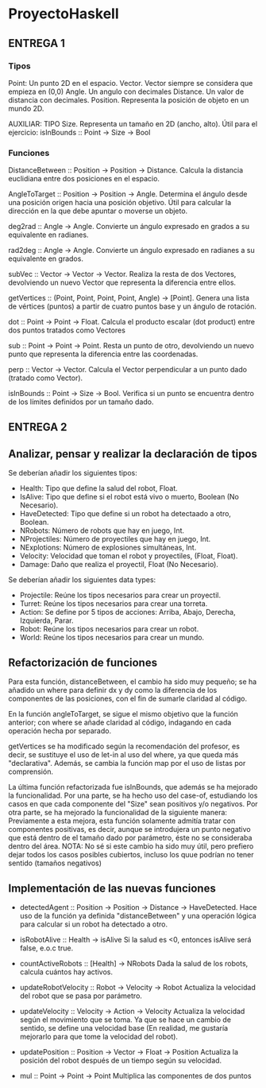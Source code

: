 # ProyectoHaskell

## ENTREGA 1

### Tipos 
Point: Un punto 2D en el espacio.
Vector. Vector siempre se considera que empieza en (0,0)
Angle. Un angulo con decimales
Distance. Un valor de distancia con decimales.
Position. Representa la posición de objeto en un mundo 2D.

AUXILIAR: TIPO Size. Representa un tamaño en 2D (ancho, alto). Útil para el ejercicio: isInBounds :: Point -> Size -> Bool

### Funciones

DistanceBetween :: Position -> Position -> Distance. Calcula la distancia euclidiana entre dos posiciones en el espacio.

AngleToTarget :: Position -> Position -> Angle. Determina el ángulo desde una posición origen hacia una posición objetivo.  Útil para calcular la dirección en la que debe apuntar o moverse un objeto.

deg2rad :: Angle -> Angle. Convierte un ángulo expresado en grados a su equivalente en radianes.

rad2deg :: Angle -> Angle. Convierte un ángulo expresado en radianes a su equivalente en grados.

subVec :: Vector -> Vector -> Vector. Realiza la resta de dos Vectores, devolviendo un nuevo Vector que representa la diferencia entre ellos.

getVertices :: (Point, Point, Point, Point, Angle) -> [Point]. Genera una lista de vértices (puntos) a partir de cuatro puntos base y un ángulo de rotación.

dot :: Point -> Point -> Float. Calcula el producto escalar (dot product) entre dos puntos tratados como Vectores

sub :: Point -> Point -> Point. Resta un punto de otro, devolviendo un nuevo punto que representa la diferencia entre las coordenadas.

perp :: Vector -> Vector. Calcula el Vector perpendicular a un punto dado (tratado como Vector).

isInBounds :: Point -> Size -> Bool. Verifica si un punto se encuentra dentro de los límites definidos por un tamaño dado.


## ENTREGA 2

## Analizar, pensar y realizar la declaración de tipos

Se deberían añadir los siguientes tipos:

- Health: Tipo que define la salud del robot, Float.
- IsAlive: Tipo que define si el robot está vivo o muerto, Boolean (No Necesario).
- HaveDetected: Tipo que define si un robot ha detectaado a otro, Boolean.
- NRobots: Número de robots que hay en juego, Int.
- NProjectiles: Número de proyectiles que hay en juego, Int.
- NExplotions: Número de explosiones simultáneas, Int.
- Velocity: Velocidad que toman el robot y proyectiles, (Float, Float).
- Damage: Daño que realiza el proyectil, Float (No Necesario).

Se deberían añadir los siguientes data types:

- Projectile: Reúne los tipos necesarios para crear un proyectil.
- Turret: Reúne los tipos necesarios para crear una torreta.
- Action: Se define por 5 tipos de acciones: Arriba, Abajo, Derecha, Izquierda, Parar.
- Robot: Reúne los tipos necesarios para crear un robot.
- World: Reúne los tipos necesarios para crear un mundo.

## Refactorización de funciones

Para esta función, distanceBetween, el cambio ha sido muy pequeño; se ha añadido un where para definir dx y dy como la diferencia de los componentes de las posiciones, con el fin de sumarle claridad al código.

En la función angleToTarget, se sigue el mismo objetivo que la función anterior; con where se añade claridad al código, indagando en cada operación hecha por separado.

getVertices se ha modificado según la recomendación del profesor, es decir, se sustituye el uso de let-in al uso del where, ya que queda más "declarativa". Además, se cambia la función map por el uso de listas por comprensión.

La última función refactorizada fue isInBounds, que además se ha mejorado la funcionalidad. Por una parte, se ha hecho uso del case-of, estudiando los casos en que cada componente del "Size" sean positivos y/o negativos. Por otra parte, se ha mejorado la funcionalidad de la siguiente manera: Previamente a esta mejora, esta función solamente admitía tratar con componentes positivas, es decir, aunque se introdujera un punto negativo que está dentro de el tamaño dado por parámetro, éste no se consideraba dentro del área. 
NOTA: No sé si este cambio ha sido muy útil, pero prefiero dejar todos los casos posibles cubiertos, incluso los quue podrían no tener sentido (tamaños negativos)

## Implementación de las nuevas funciones

- detectedAgent :: Position -> Position -> Distance -> HaveDetected.
Hace uso de la función ya definida "distanceBetween" y una operación lógica para calcular si un robot ha detectado a otro.

- isRobotAlive :: Health -> isAlive
Si la salud es <0, entonces isAlive será false, e.o.c true.

- countActiveRobots :: [Health] -> NRobots
Dada la salud de los robots, calcula cuántos hay activos.

- updateRobotVelocity :: Robot -> Velocity -> Robot
Actualiza la velocidad del robot que se pasa por parámetro.

- updateVelocity :: Velocity -> Action -> Velocity
Actualiza la velocidad según el movimiento que se toma. Ya que se hace un cambio de sentido, se define una velocidad base (En realidad, me gustaría mejorarlo para que tome la velocidad del robot).

- updatePosition :: Position -> Vector -> Float -> Position
Actualiza la posición del robot después de un tiempo según su velocidad.

- mul :: Point -> Point -> Point
Multiplica las componentes de dos puntos